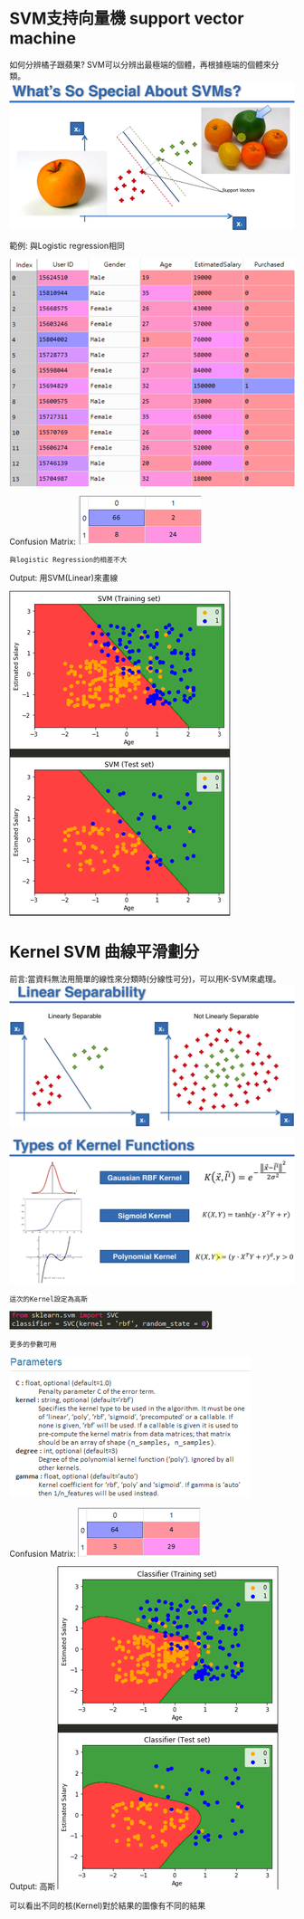 # SVM支持向量機 support vector machine
 
如何分辨橘子跟蘋果? SVM可以分辨出最極端的個體，再根據極端的個體來分類。	
![image](https://github.com/egroeglee/pictures/blob/master/SVM/1.png)

範例: 與Logistic regression相同

![image](https://github.com/egroeglee/pictures/blob/master/SVM/2.png)

Confusion Matrix:
![image](https://github.com/egroeglee/pictures/blob/master/SVM/3.png)

	與logistic Regression的相差不大

Output: 用SVM(Linear)來畫線

![image](https://github.com/egroeglee/pictures/blob/master/SVM/4.png)
	 

# Kernel SVM 曲線平滑劃分

前言:當資料無法用簡單的線性來分類時(分線性可分)，可以用K-SVM來處理。
![image](https://github.com/egroeglee/pictures/blob/master/SVM/5.png)

![image](https://github.com/egroeglee/pictures/blob/master/SVM/6.png)

	這次的Kernel設定為高斯
 ![image](https://github.com/egroeglee/pictures/blob/master/SVM/7.png)
 
	更多的參數可用
 ![image](https://github.com/egroeglee/pictures/blob/master/SVM/8.png)
 
Confusion Matrix:
 ![image](https://github.com/egroeglee/pictures/blob/master/SVM/9.png)

Output: 高斯
![image](https://github.com/egroeglee/pictures/blob/master/SVM/10.png)
 
 
 可以看出不同的核(Kernel)對於結果的圖像有不同的結果
